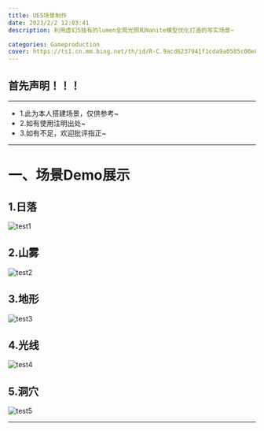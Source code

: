 ```yaml
---
title: UE5场景制作
date: 2023/2/2 12:03:41
description: 利用虚幻5独有的lumen全局光照和Nanite模型优化打造的写实场景~

categories: Gameproduction
cover: https://ts1.cn.mm.bing.net/th/id/R-C.9acd6237941f1cda9a0585c00e8b283c?rik=Smfw4igBg%2byE9g&riu=http%3a%2f%2fi3.cdn.yzz.cn%2fpub%2fimgx2020%2f05%2f14%2f503_122145_b046a.jpg&ehk=24tkq1K1Yleh66Wu2qTnv5lJGKblfB0wMWeoC6bGTdo%3d&risl=&pid=ImgRaw&r=0
---
```




## 首先声明！！！

---
* 1.此为本人搭建场景，仅供参考~
* 2.如有使用注明出处~
* 3.如有不足，欢迎批评指正~

---





# 一、场景Demo展示



## 1.日落

![test1](test1.png)



## 2.山雾

![test2](test2.png)



## 3.地形

![test3](test3.png)



## 4.光线

![test4](test4.jpg)



## 5.洞穴

![test5](test5.png)









---

